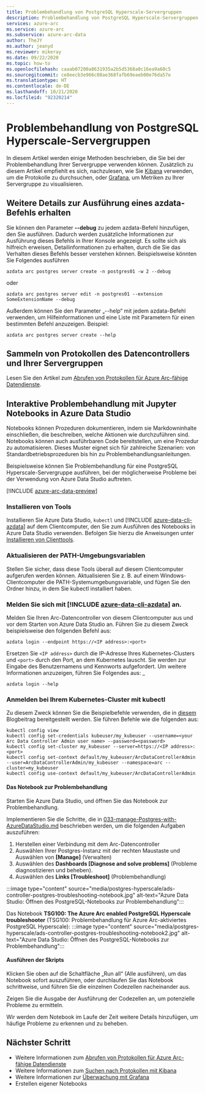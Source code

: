 ```yaml
---
title: Problembehandlung von PostgreSQL Hyperscale-Servergruppen
description: Problembehandlung von PostgreSQL Hyperscale-Servergruppen mit einem Jupyter Notebook
services: azure-arc
ms.service: azure-arc
ms.subservice: azure-arc-data
author: TheJY
ms.author: jeanyd
ms.reviewer: mikeray
ms.date: 09/22/2020
ms.topic: how-to
ms.openlocfilehash: caaab07200a8631935a2b5d5368a0c16ea9a60c5
ms.sourcegitcommit: ce8eecb3e966c08ae368fafb69eaeb00e76da57e
ms.translationtype: HT
ms.contentlocale: de-DE
ms.lasthandoff: 10/21/2020
ms.locfileid: "92320214"
---
```

# <a name="troubleshooting-postgresql-hyperscale-server-groups"></a>Problembehandlung von PostgreSQL Hyperscale-Servergruppen
In diesem Artikel werden einige Methoden beschrieben, die Sie bei der Problembehandlung Ihrer Servergruppe verwenden können. Zusätzlich zu diesem Artikel empfiehlt es sich, nachzulesen, wie Sie [Kibana](monitor-grafana-kibana.md) verwenden, um die Protokolle zu durchsuchen, oder [Grafana](monitor-grafana-kibana.md), um Metriken zu Ihrer Servergruppe zu visualisieren. 

## <a name="getting-more-details-about-the-execution-of-an-azdata-command"></a>Weitere Details zur Ausführung eines azdata-Befehls erhalten
Sie können den Parameter **--debug** zu jedem azdata-Befehl hinzufügen, den Sie ausführen. Dadurch werden zusätzliche Informationen zur Ausführung dieses Befehls in Ihrer Konsole angezeigt. Es sollte sich als hilfreich erweisen, Detailinformationen zu erhalten, durch die Sie das Verhalten dieses Befehls besser verstehen können.
Beispielsweise könnten Sie Folgendes ausführen
```console
azdata arc postgres server create -n postgres01 -w 2 --debug
```

oder
```console
azdata arc postgres server edit -n postgres01 --extension SomeExtensionName --debug
```

Außerdem können Sie den Parameter „--help“ mit jedem azdata-Befehl verwenden, um Hilfeinformationen und eine Liste mit Parametern für einen bestimmten Befehl anzuzeigen. Beispiel:
```console
azdata arc postgres server create --help
```


## <a name="collecting-logs-of-the-data-controller-and-your-server-groups"></a>Sammeln von Protokollen des Datencontrollers und Ihrer Servergruppen
Lesen Sie den Artikel zum [Abrufen von Protokollen für Azure Arc-fähige Datendienste](troubleshooting-get-logs.md).



## <a name="interactive-troubleshooting-with-jupyter-notebooks-in-azure-data-studio"></a>Interaktive Problembehandlung mit Jupyter Notebooks in Azure Data Studio
Notebooks können Prozeduren dokumentieren, indem sie Markdowninhalte einschließen, die beschreiben, welche Aktionen wie durchzuführen sind. Notebooks können auch ausführbaren Code bereitstellen, um eine Prozedur zu automatisieren.  Dieses Muster eignet sich für zahlreiche Szenarien: von Standardbetriebsprozeduren bis hin zu Problembehandlungsanleitungen.

Beispielsweise können Sie Problembehandlung für eine PostgreSQL Hyperscale-Servergruppe ausführen, bei der möglicherweise Probleme bei der Verwendung von Azure Data Studio auftreten.

[!INCLUDE [azure-arc-data-preview](../../../includes/azure-arc-data-preview.md)]

### <a name="install-tools"></a>Installieren von Tools

Installieren Sie Azure Data Studio, `kubectl` und [!INCLUDE [azure-data-cli-azdata](../../../includes/azure-data-cli-azdata.md)] auf dem Clientcomputer, den Sie zum Ausführen des Notebooks in Azure Data Studio verwenden. Befolgen Sie hierzu die Anweisungen unter [Installieren von Clienttools](install-client-tools.md).

### <a name="update-the-path-environment-variable"></a>Aktualisieren der PATH-Umgebungsvariablen

Stellen Sie sicher, dass diese Tools überall auf diesem Clientcomputer aufgerufen werden können. Aktualisieren Sie z. B. auf einem Windows-Clientcomputer die PATH-Systemumgebungsvariable, und fügen Sie den Ordner hinzu, in dem Sie kubectl installiert haben.

### <a name="sign-in-with-azure-data-cli-azdata"></a>Melden Sie sich mit [!INCLUDE [azure-data-cli-azdata](../../../includes/azure-data-cli-azdata.md)] an.

Melden Sie Ihren Arc-Datencontroller von diesem Clientcomputer aus und vor dem Starten von Azure Data Studio an. Führen Sie zu diesem Zweck beispielsweise den folgenden Befehl aus:

```console
azdata login --endpoint https://<IP address>:<port>
```

Ersetzen Sie `<IP address>` durch die IP-Adresse Ihres Kubernetes-Clusters und `<port>` durch den Port, an dem Kubernetes lauscht. Sie werden zur Eingabe des Benutzernamens und Kennworts aufgefordert. Um weitere Informationen anzuzeigen, führen Sie Folgendes aus: _

```console
azdata login --help
```

### <a name="log-into-your-kubernetes-cluster-with-kubectl"></a>Anmelden bei Ihrem Kubernetes-Cluster mit kubectl

Zu diesem Zweck können Sie die Beispielbefehle verwenden, die in [diesem](https://blog.christianposta.com/kubernetes/logging-into-a-kubernetes-cluster-with-kubectl/) Blogbeitrag bereitgestellt werden.
Sie führen Befehle wie die folgenden aus:

```console
kubectl config view
kubectl config set-credentials kubeuser/my_kubeuser --username=<your Arc Data Controller Admin user name> --password=<password>
kubectl config set-cluster my_kubeuser --server=https://<IP address>:<port>
kubectl config set-context default/my_kubeuser/ArcDataControllerAdmin --user=ArcDataControllerAdmin/my_kubeuser --namespace=arc --cluster=my_kubeuser
kubectl config use-context default/my_kubeuser/ArcDataControllerAdmin
```

#### <a name="the-troubleshooting-notebook"></a>Das Notebook zur Problembehandlung

Starten Sie Azure Data Studio, und öffnen Sie das Notebook zur Problembehandlung. 

Implementieren Sie die Schritte, die in [033-manage-Postgres-with-AzureDataStudio.md](manage-postgresql-hyperscale-server-group-with-azure-data-studio.md) beschrieben werden, um die folgenden Aufgaben auszuführen:

1. Herstellen einer Verbindung mit dem Arc-Datencontroller
2. Auswählen Ihrer Postgres-Instanz mit der rechten Maustaste und Auswählen von **[Manage]** (Verwalten)
3. Auswählen des **Dashboards [Diagnose and solve problems]** (Probleme diagnostizieren und beheben).
4. Auswählen des **Links [Troubleshoot]** (Problembehandlung)

:::image type="content" source="media/postgres-hyperscale/ads-controller-postgres-troubleshooting-notebook.jpg" alt-text="Azure Data Studio: Öffnen des PostgreSQL-Notebooks zur Problembehandlung":::

Das Notebook **TSG100: The Azure Arc enabled PostgreSQL Hyperscale troubleshooter** (TSG100: Problembehandlung für Azure Arc-aktiviertes PostgreSQL Hyperscale): :::image type="content" source="media/postgres-hyperscale/ads-controller-postgres-troubleshooting-notebook2.jpg" alt-text="Azure Data Studio: Öffnen des PostgreSQL-Notebooks zur Problembehandlung":::

#### <a name="run-the-scripts"></a>Ausführen der Skripts
Klicken Sie oben auf die Schaltfläche „Run all“ (Alle ausführen), um das Notebook sofort auszuführen, oder durchlaufen Sie das Notebook schrittweise, und führen Sie die einzelnen Codezellen nacheinander aus.

Zeigen Sie die Ausgabe der Ausführung der Codezellen an, um potenzielle Probleme zu ermitteln.

Wir werden dem Notebook im Laufe der Zeit weitere Details hinzufügen, um häufige Probleme zu erkennen und zu beheben.

## <a name="next-step"></a>Nächster Schritt
- Weitere Informationen zum [Abrufen von Protokollen für Azure Arc-fähige Datendienste](troubleshooting-get-logs.md)
- Weitere Informationen zum [Suchen nach Protokollen mit Kibana](monitor-grafana-kibana.md)
- Weitere Informationen zur [Überwachung mit Grafana](monitor-grafana-kibana.md)
- Erstellen eigener Notebooks
